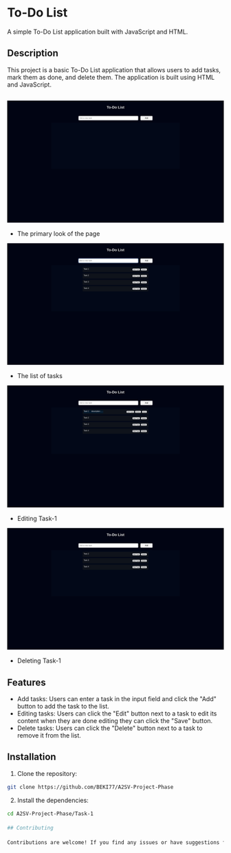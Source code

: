 # To-Do List

A simple To-Do List application built with JavaScript and HTML.

## Description

This project is a basic To-Do List application that allows users to add tasks, mark them as done, and delete them. The application is built using HTML and JavaScript.

##

![Alt text](/src/Task-1&Task-2-img/IMG-1.png)
- The primary look of the page

![Alt text](/src/Task-1&Task-2-img/IMG-2.png)
- The list of tasks

![Alt text](/src/Task-1&Task-2-img/IMG-3.png)
- Editing Task-1

![Alt text](/src/Task-1&Task-2-img/IMG-4.png)
- Deleting Task-1

## Features

- Add tasks: Users can enter a task in the input field and click the "Add" button to add the task to the list.
- Editing tasks: Users can click the "Edit" button next to a task to edit its content when they are done editing they can click the "Save" button.
- Delete tasks: Users can click the "Delete" button next to a task to remove it from the list.

## Installation
1. Clone the repository:
```bash
git clone https://github.com/BEKI77/A2SV-Project-Phase
```
2. Install the dependencies:
```bash
cd A2SV-Project-Phase/Task-1

## Contributing

Contributions are welcome! If you find any issues or have suggestions for improvement, please open an issue or submit a pull request.